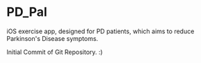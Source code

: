# PD_Pal

iOS exercise app, designed for PD patients, which aims to reduce Parkinson's Disease symptoms.

Initial Commit of Git Repository.
:)
